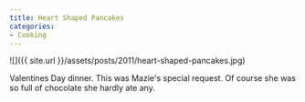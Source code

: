 ```yaml
---
title: Heart Shaped Pancakes
categories:
- Cooking
---
```


![]({{ site.url }}/assets/posts/2011/heart-shaped-pancakes.jpg)
  



Valentines Day dinner. This was Mazie's special request. Of course she was so full of chocolate she hardly ate any.
